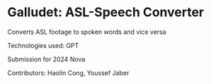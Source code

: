 # Galludet: ASL-Speech Converter
Converts ASL footage to spoken words and vice versa

Technologies used: GPT

Submission for 2024 Nova

Contributors: Haolin Cong, Youssef Jaber
